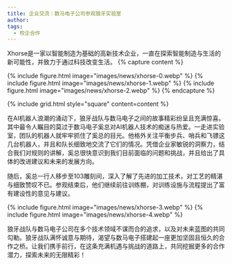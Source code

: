 ```yaml
---
title: 企业交流｜数马电子公司参观狼牙实验室
author: 
tags:
  - 校企合作
---
```


Xhorse是一家以智能制造为基础的高新技术企业，一直在探索智能制造与生活的新可能性，并致力于通过科技改变生活。
{% capture content %}

{% include figure.html image="images/news/xhorse-0.webp" %}
{% include figure.html image="images/news/xhorse-1.webp" %}
{% include figure.html image="images/news/xhorse-2.webp" %}
{% endcapture %}

{% include grid.html style="square" content=content %}

在AI机器人浪潮的涌动下，狼牙战队与数马电子之间的故事精彩纷呈且充满惊喜。其中最令人瞩目的莫过于数马电子奚总对AI机器人技术的痴迷与热爱。一走进实验室，团队的机器人就牢牢抓住了奚总的目光。他格外关注平衡步兵、哨兵和飞镖这几台机器人，并且和队长细致地交流了它们的情况。凭借企业家敏锐的洞察力，结合我们对规则的讲解，奚总很快意识到我们目前面临的问题和挑战，并且给出了具体的改进建议和未来的发展方向。

随后，奚总一行人移步至103雕刻间，深入了解了先进的加工技术，对工艺的精湛与细致赞叹不已。参观结束后，他们继续前往训练棚，对训练设施与流程提出了富有建设性的意见与建议。


{% include figure.html image="images/news/xhorse-3.webp" %}
{% include figure.html image="images/news/xhorse-4.webp" %}

狼牙战队与数马电子公司在多个技术领域不谋而合的追求，以及对未来蓝图的共同勾勒。狼牙战队满怀诚意与期待，渴望与数马电子搭建起一座更加坚固且恒久的合作之桥。让我们携手前行，在这条充满机遇与挑战的道路上，共同挖掘更多的合作潜力，探索未来的无限精彩！